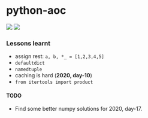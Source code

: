 # python-aoc

![](https://img.shields.io/badge/stars%20⭐-22-yellow)
![](https://img.shields.io/badge/days%20completed-11-blue)

### Lessons learnt

* assign rest: `a, b, *_ = [1,2,3,4,5]` 
* `defaultdict`
* `namedtuple`
* caching is hard (**2020, day-10**)
* `from itertools import product`

#### TODO
* Find some better numpy solutions for 2020, day-17.
